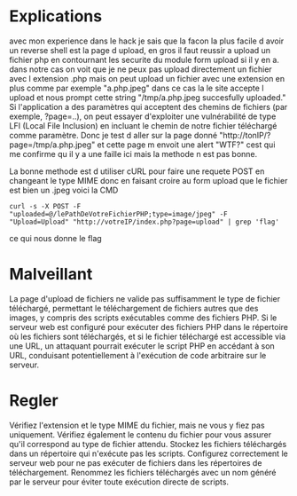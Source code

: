 # Explications
avec mon experience dans le hack je sais que la facon la plus facile d avoir un reverse shell est la page d upload, en gros il faut reussir a upload un fichier php en contournant les securite du module form upload si il y en a.
dans notre cas on voit que je ne peux pas upload directement un fichier avec l extension .php mais on peut upload un fichier avec une extension en plus comme par exemple "a.php.jpeg" dans ce cas la le site accepte l upload et nous prompt cette string 
"/tmp/a.php.jpeg succesfully uploaded."
Si l'application a des paramètres qui acceptent des chemins de fichiers (par exemple, ?page=..), on peut essayer d'exploiter une vulnérabilité de type LFI (Local File Inclusion) en incluant le chemin de notre fichier téléchargé comme paramètre.
Donc je test d aller sur la page donné "http://tonIP/?page=/tmp/a.php.jpeg" et cette page m envoit une alert "WTF?" cest qui me confirme qu il y a une faille ici mais la methode n est pas bonne.

La bonne methode est d utiliser cURL pour faire une requete POST en changeant le type MIME donc en faisant croire au form upload que le fichier est bien un .jpeg voici la CMD 
```
curl -s -X POST -F "uploaded=@/lePathDeVotreFichierPHP;type=image/jpeg" -F "Upload=Upload" "http://votreIP/index.php?page=upload" | grep 'flag'
```
ce qui nous donne le flag



# Malveillant
La page d'upload de fichiers ne valide pas suffisamment le type de fichier téléchargé, permettant le téléchargement de fichiers autres que des images, y compris des scripts exécutables comme des fichiers PHP.
Si le serveur web est configuré pour exécuter des fichiers PHP dans le répertoire où les fichiers sont téléchargés, et si le fichier téléchargé est accessible via une URL, un attaquant pourrait exécuter le script PHP en accédant à son URL, conduisant potentiellement à l'exécution de code arbitraire sur le serveur.

# Regler

Vérifiez l'extension et le type MIME du fichier, mais ne vous y fiez pas uniquement. Vérifiez également le contenu du fichier pour vous assurer qu'il correspond au type de fichier attendu.
Stockez les fichiers téléchargés dans un répertoire qui n'exécute pas les scripts. Configurez correctement le serveur web pour ne pas exécuter de fichiers dans les répertoires de téléchargement.
Renommez les fichiers téléchargés avec un nom généré par le serveur pour éviter toute exécution directe de scripts.

